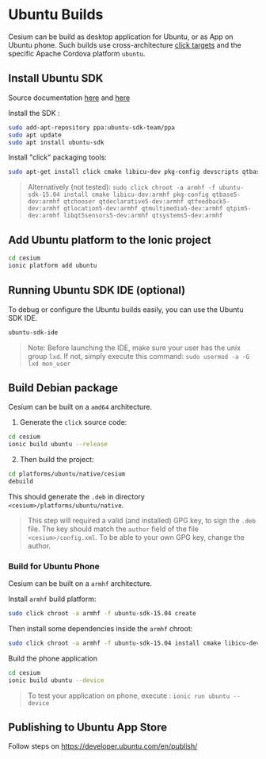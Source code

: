 # Ubuntu Builds

Cesium can be build as desktop application for Ubuntu, or as App on Ubuntu phone. Such builds use cross-architecture [click targets](https://developer.ubuntu.com/en/phone/apps/sdk/tutorials/click-targets-and-device-kits/) and the specific Apache Cordova platform `ubuntu`.

## Install Ubuntu SDK 

Source documentation [here](https://developer.ubuntu.com/en/phone/platform/sdk/installing-the-sdk/) and [here](https://cordova.apache.org/docs/en/latest/guide/platforms/ubuntu/index.html)

Install the SDK :

```bash
sudo add-apt-repository ppa:ubuntu-sdk-team/ppa
sudo apt update
sudo apt install ubuntu-sdk
```

Install "click" packaging tools:

```bash
sudo apt-get install click cmake libicu-dev pkg-config devscripts qtbase5-dev qtchooser qtdeclarative5-dev qtfeedback5-dev qtlocation5-dev qtmultimedia5-dev qtpim5-dev libqt5sensors5-dev qtsystems5-dev 

```
> Alternatively (not tested): 
> `sudo click chroot -a armhf -f ubuntu-sdk-15.04 install cmake libicu-dev:armhf pkg-config qtbase5-dev:armhf qtchooser qtdeclarative5-dev:armhf qtfeedback5-dev:armhf qtlocation5-dev:armhf qtmultimedia5-dev:armhf qtpim5-dev:armhf libqt5sensors5-dev:armhf qtsystems5-dev:armhf`



## Add Ubuntu platform to the Ionic project

```bash
cd cesium
ionic platform add ubuntu
```

## Running Ubuntu SDK IDE (optional)
 
To debug or configure the Ubuntu builds easily, you can use the Ubuntu SDK IDE.
 
```bash
ubuntu-sdk-ide
```

> Note: Before launching the IDE, make sure your user has the unix group `lxd`. If not, simply execute this command:
> `sudo usermod -a -G lxd mon_user`


## Build Debian package 

Cesium can be built on a `amd64` architecture. 

1. Generate the `click` source code:

```bash
cd cesium
ionic build ubuntu --release
```

2. Then build the project:
 
```bash
cd platforms/ubuntu/native/cesium
debuild
```

This should generate the `.deb` in directory `<cesium>/platforms/ubuntu/native`. 

> This step will required a valid (and installed) GPG key, to sign the `.deb` file.
> The key should match the `author` field of the file `<cesium>/config.xml`.
> To be able to your own GPG key, change the author. 

### Build for Ubuntu Phone

Cesium can be built on a `armhf` architecture.

Install `armhf` build platform:

```bash
sudo click chroot -a armhf -f ubuntu-sdk-15.04 create
```

Then install some dependencies inside the `armhf` chroot:  
 
```bash
sudo click chroot -a armhf -f ubuntu-sdk-15.04 install cmake libicu-dev:armhf pkg-config qtbase5-dev:armhf qtchooser qtdeclarative5-dev:armhf qtfeedback5-dev:armhf qtlocation5-dev:armhf qtmultimedia5-dev:armhf qtpim5-dev:armhf libqt5sensors5-dev:armhf qtsystems5-dev:armhf 
```

Build the phone application  

```bash
cd cesium
ionic build ubuntu --device
```

> To test your application on phone, execute :
> `ionic run ubuntu --device`



## Publishing to Ubuntu App Store

Follow steps on https://developer.ubuntu.com/en/publish/